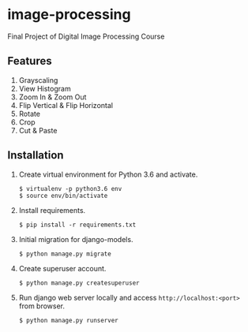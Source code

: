 # image-processing
Final Project of Digital Image Processing Course 

## Features
1. Grayscaling
2. View Histogram
3. Zoom In & Zoom Out
4. Flip Vertical & Flip Horizontal
5. Rotate
6. Crop
7. Cut & Paste

## Installation
1. Create virtual environment for Python 3.6 and activate.
    ```
    $ virtualenv -p python3.6 env
    $ source env/bin/activate
    ```

2. Install requirements.
    ```
    $ pip install -r requirements.txt
    ```

3. Initial migration for django-models.
    ```
    $ python manage.py migrate
    ```

4. Create superuser account.
    ```
    $ python manage.py createsuperuser
    ```
5. Run django web server locally and access `http://localhost:<port>` from browser.
    ```
    $ python manage.py runserver
    ```
